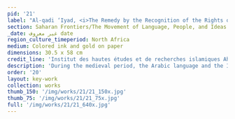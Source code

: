 ```yaml
---
pid: '21'
label: "Al-qadi ‘Iyad, <i>The Remedy by the Recognition of the Rights of the Chosen One (Al-Shifta’ bi-ta’rif huquq al-Mustafa)</i>"
section: Saharan Frontiers/The Movement of Language, People, and Ideas
_date: غير معروف date
region_culture_timeperiod: North Africa
medium: Colored ink and gold on paper
dimensions: 30.5 x 58 cm
credit_line: 'Institut des hautes études et de recherches islamiques Ahmed Baba, Timbuktu,165. Photograph by Seydou Camara'
description: 'During the medieval period, the Arabic language and the Islamic faith spread together along trade routes across the Sahara and then gradually across Africa’s Western Sudan region. Few West African manuscripts from the medieval period survive today, and the earliest known date from the sixteenth century. However, the legacy of the movement of Arabic into West Africa is found in books like this _Life of the Prophet_ text, which reflects the linked movement of language, faith, and trade. The scholar Al-qadi wrote a biography of the Prophet Mohammad with devotional instructions in the twelfth century. This manuscript is likely a later copy produced in North Africa and imported across the Sahara at an غير معروف time. It is one of about forty thousand manuscripts in the collection of Mali’s Institut des hautes études et de recherches islamiques Ahmed Baba, most acquired from private family libraries in centers of Islamic learning across Mali.'
order: '20'
layout: key-work
collection: works
thumb_150: '/img/works/21/21_150x.jpg'
thumb_75: '/img/works/21/21_75x.jpg'
full: '/img/works/21/21_640x.jpg'
---
```

